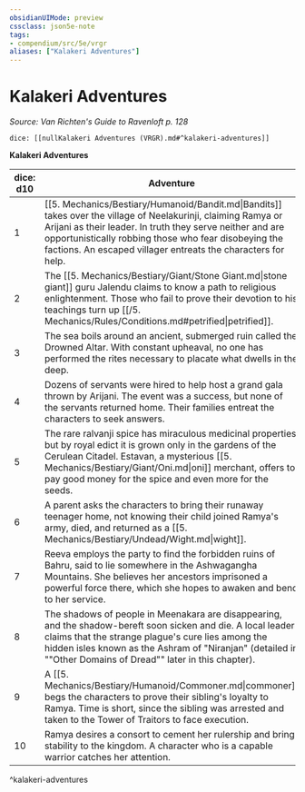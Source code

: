 ```yaml
---
obsidianUIMode: preview
cssclass: json5e-note
tags:
- compendium/src/5e/vrgr
aliases: ["Kalakeri Adventures"]
---
```

# Kalakeri Adventures
*Source: Van Richten's Guide to Ravenloft p. 128* 

`dice: [[nullKalakeri Adventures (VRGR).md#^kalakeri-adventures]]`

**Kalakeri Adventures**

| dice: d10 | Adventure |
|-----------|-----------|
| 1 | [[5. Mechanics/Bestiary/Humanoid/Bandit.md\|Bandits]] takes over the village of Neelakurinji, claiming Ramya or Arijani as their leader. In truth they serve neither and are opportunistically robbing those who fear disobeying the factions. An escaped villager entreats the characters for help. |
| 2 | The [[5. Mechanics/Bestiary/Giant/Stone Giant.md\|stone giant]] guru Jalendu claims to know a path to religious enlightenment. Those who fail to prove their devotion to his teachings turn up [[/5. Mechanics/Rules/Conditions.md#petrified\|petrified]]. |
| 3 | The sea boils around an ancient, submerged ruin called the Drowned Altar. With constant upheaval, no one has performed the rites necessary to placate what dwells in the deep. |
| 4 | Dozens of servants were hired to help host a grand gala thrown by Arijani. The event was a success, but none of the servants returned home. Their families entreat the characters to seek answers. |
| 5 | The rare ralvanji spice has miraculous medicinal properties, but by royal edict it is grown only in the gardens of the Cerulean Citadel. Estavan, a mysterious [[5. Mechanics/Bestiary/Giant/Oni.md\|oni]] merchant, offers to pay good money for the spice and even more for the seeds. |
| 6 | A parent asks the characters to bring their runaway teenager home, not knowing their child joined Ramya's army, died, and returned as a [[5. Mechanics/Bestiary/Undead/Wight.md\|wight]]. |
| 7 | Reeva employs the party to find the forbidden ruins of Bahru, said to lie somewhere in the Ashwagangha Mountains. She believes her ancestors imprisoned a powerful force there, which she hopes to awaken and bend to her service. |
| 8 | The shadows of people in Meenakara are disappearing, and the shadow-bereft soon sicken and die. A local leader claims that the strange plague's cure lies among the hidden isles known as the Ashram of "Niranjan" (detailed in ""Other Domains of Dread"" later in this chapter). |
| 9 | A [[5. Mechanics/Bestiary/Humanoid/Commoner.md\|commoner]] begs the characters to prove their sibling's loyalty to Ramya. Time is short, since the sibling was arrested and taken to the Tower of Traitors to face execution. |
| 10 | Ramya desires a consort to cement her rulership and bring stability to the kingdom. A character who is a capable warrior catches her attention. |
^kalakeri-adventures